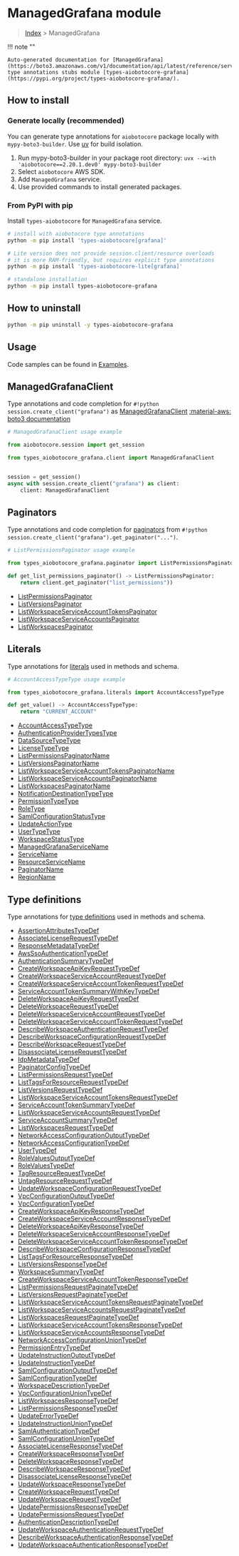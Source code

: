# ManagedGrafana module

> [Index](../README.md) > ManagedGrafana


!!! note ""

    Auto-generated documentation for [ManagedGrafana](https://boto3.amazonaws.com/v1/documentation/api/latest/reference/services/grafana.html#managedgrafana)
    type annotations stubs module [types-aiobotocore-grafana](https://pypi.org/project/types-aiobotocore-grafana/).

## How to install

### Generate locally (recommended)

You can generate type annotations for `aiobotocore` package locally with `mypy-boto3-builder`.
Use [uv](https://docs.astral.sh/uv/getting-started/installation/) for build isolation.

1. Run mypy-boto3-builder in your package root directory: `uvx --with 'aiobotocore==2.20.1.dev0' mypy-boto3-builder`
1. Select `aiobotocore` AWS SDK.
1. Add `ManagedGrafana` service.
1. Use provided commands to install generated packages.



### From PyPI with pip

Install `types-aiobotocore` for `ManagedGrafana` service.

```bash
# install with aiobotocore type annotations
python -m pip install 'types-aiobotocore[grafana]'

# Lite version does not provide session.client/resource overloads
# it is more RAM-friendly, but requires explicit type annotations
python -m pip install 'types-aiobotocore-lite[grafana]'

# standalone installation
python -m pip install types-aiobotocore-grafana
```



## How to uninstall

```bash
python -m pip uninstall -y types-aiobotocore-grafana
```

## Usage

Code samples can be found in [Examples](./usage.md).

## ManagedGrafanaClient

Type annotations and code completion for  `#!python session.create_client("grafana")` as [ManagedGrafanaClient](./client.md)
[:material-aws: boto3 documentation](https://boto3.amazonaws.com/v1/documentation/api/latest/reference/services/grafana.html#ManagedGrafana.Client)

```python
# ManagedGrafanaClient usage example

from aiobotocore.session import get_session

from types_aiobotocore_grafana.client import ManagedGrafanaClient


session = get_session()
async with session.create_client("grafana") as client:
    client: ManagedGrafanaClient
```


## Paginators

Type annotations and code completion for
[paginators](./paginators.md)
from `#!python session.create_client("grafana").get_paginator("...")`.

```python
# ListPermissionsPaginator usage example

from types_aiobotocore_grafana.paginator import ListPermissionsPaginator

def get_list_permissions_paginator() -> ListPermissionsPaginator:
    return client.get_paginator("list_permissions"))
```

- [ListPermissionsPaginator](./paginators.md#listpermissionspaginator)
- [ListVersionsPaginator](./paginators.md#listversionspaginator)
- [ListWorkspaceServiceAccountTokensPaginator](./paginators.md#listworkspaceserviceaccounttokenspaginator)
- [ListWorkspaceServiceAccountsPaginator](./paginators.md#listworkspaceserviceaccountspaginator)
- [ListWorkspacesPaginator](./paginators.md#listworkspacespaginator)








## Literals

Type annotations for [literals](./literals.md) used in methods and schema.

```python
# AccountAccessTypeType usage example

from types_aiobotocore_grafana.literals import AccountAccessTypeType

def get_value() -> AccountAccessTypeType:
    return "CURRENT_ACCOUNT"
```

- [AccountAccessTypeType](./literals.md#accountaccesstypetype)
- [AuthenticationProviderTypesType](./literals.md#authenticationprovidertypestype)
- [DataSourceTypeType](./literals.md#datasourcetypetype)
- [LicenseTypeType](./literals.md#licensetypetype)
- [ListPermissionsPaginatorName](./literals.md#listpermissionspaginatorname)
- [ListVersionsPaginatorName](./literals.md#listversionspaginatorname)
- [ListWorkspaceServiceAccountTokensPaginatorName](./literals.md#listworkspaceserviceaccounttokenspaginatorname)
- [ListWorkspaceServiceAccountsPaginatorName](./literals.md#listworkspaceserviceaccountspaginatorname)
- [ListWorkspacesPaginatorName](./literals.md#listworkspacespaginatorname)
- [NotificationDestinationTypeType](./literals.md#notificationdestinationtypetype)
- [PermissionTypeType](./literals.md#permissiontypetype)
- [RoleType](./literals.md#roletype)
- [SamlConfigurationStatusType](./literals.md#samlconfigurationstatustype)
- [UpdateActionType](./literals.md#updateactiontype)
- [UserTypeType](./literals.md#usertypetype)
- [WorkspaceStatusType](./literals.md#workspacestatustype)
- [ManagedGrafanaServiceName](./literals.md#managedgrafanaservicename)
- [ServiceName](./literals.md#servicename)
- [ResourceServiceName](./literals.md#resourceservicename)
- [PaginatorName](./literals.md#paginatorname)
- [RegionName](./literals.md#regionname)




## Type definitions

Type annotations for [type definitions](./type_defs.md) used in methods and schema.

- [AssertionAttributesTypeDef](./type_defs.md#assertionattributestypedef)
- [AssociateLicenseRequestTypeDef](./type_defs.md#associatelicenserequesttypedef)
- [ResponseMetadataTypeDef](./type_defs.md#responsemetadatatypedef)
- [AwsSsoAuthenticationTypeDef](./type_defs.md#awsssoauthenticationtypedef)
- [AuthenticationSummaryTypeDef](./type_defs.md#authenticationsummarytypedef)
- [CreateWorkspaceApiKeyRequestTypeDef](./type_defs.md#createworkspaceapikeyrequesttypedef)
- [CreateWorkspaceServiceAccountRequestTypeDef](./type_defs.md#createworkspaceserviceaccountrequesttypedef)
- [CreateWorkspaceServiceAccountTokenRequestTypeDef](./type_defs.md#createworkspaceserviceaccounttokenrequesttypedef)
- [ServiceAccountTokenSummaryWithKeyTypeDef](./type_defs.md#serviceaccounttokensummarywithkeytypedef)
- [DeleteWorkspaceApiKeyRequestTypeDef](./type_defs.md#deleteworkspaceapikeyrequesttypedef)
- [DeleteWorkspaceRequestTypeDef](./type_defs.md#deleteworkspacerequesttypedef)
- [DeleteWorkspaceServiceAccountRequestTypeDef](./type_defs.md#deleteworkspaceserviceaccountrequesttypedef)
- [DeleteWorkspaceServiceAccountTokenRequestTypeDef](./type_defs.md#deleteworkspaceserviceaccounttokenrequesttypedef)
- [DescribeWorkspaceAuthenticationRequestTypeDef](./type_defs.md#describeworkspaceauthenticationrequesttypedef)
- [DescribeWorkspaceConfigurationRequestTypeDef](./type_defs.md#describeworkspaceconfigurationrequesttypedef)
- [DescribeWorkspaceRequestTypeDef](./type_defs.md#describeworkspacerequesttypedef)
- [DisassociateLicenseRequestTypeDef](./type_defs.md#disassociatelicenserequesttypedef)
- [IdpMetadataTypeDef](./type_defs.md#idpmetadatatypedef)
- [PaginatorConfigTypeDef](./type_defs.md#paginatorconfigtypedef)
- [ListPermissionsRequestTypeDef](./type_defs.md#listpermissionsrequesttypedef)
- [ListTagsForResourceRequestTypeDef](./type_defs.md#listtagsforresourcerequesttypedef)
- [ListVersionsRequestTypeDef](./type_defs.md#listversionsrequesttypedef)
- [ListWorkspaceServiceAccountTokensRequestTypeDef](./type_defs.md#listworkspaceserviceaccounttokensrequesttypedef)
- [ServiceAccountTokenSummaryTypeDef](./type_defs.md#serviceaccounttokensummarytypedef)
- [ListWorkspaceServiceAccountsRequestTypeDef](./type_defs.md#listworkspaceserviceaccountsrequesttypedef)
- [ServiceAccountSummaryTypeDef](./type_defs.md#serviceaccountsummarytypedef)
- [ListWorkspacesRequestTypeDef](./type_defs.md#listworkspacesrequesttypedef)
- [NetworkAccessConfigurationOutputTypeDef](./type_defs.md#networkaccessconfigurationoutputtypedef)
- [NetworkAccessConfigurationTypeDef](./type_defs.md#networkaccessconfigurationtypedef)
- [UserTypeDef](./type_defs.md#usertypedef)
- [RoleValuesOutputTypeDef](./type_defs.md#rolevaluesoutputtypedef)
- [RoleValuesTypeDef](./type_defs.md#rolevaluestypedef)
- [TagResourceRequestTypeDef](./type_defs.md#tagresourcerequesttypedef)
- [UntagResourceRequestTypeDef](./type_defs.md#untagresourcerequesttypedef)
- [UpdateWorkspaceConfigurationRequestTypeDef](./type_defs.md#updateworkspaceconfigurationrequesttypedef)
- [VpcConfigurationOutputTypeDef](./type_defs.md#vpcconfigurationoutputtypedef)
- [VpcConfigurationTypeDef](./type_defs.md#vpcconfigurationtypedef)
- [CreateWorkspaceApiKeyResponseTypeDef](./type_defs.md#createworkspaceapikeyresponsetypedef)
- [CreateWorkspaceServiceAccountResponseTypeDef](./type_defs.md#createworkspaceserviceaccountresponsetypedef)
- [DeleteWorkspaceApiKeyResponseTypeDef](./type_defs.md#deleteworkspaceapikeyresponsetypedef)
- [DeleteWorkspaceServiceAccountResponseTypeDef](./type_defs.md#deleteworkspaceserviceaccountresponsetypedef)
- [DeleteWorkspaceServiceAccountTokenResponseTypeDef](./type_defs.md#deleteworkspaceserviceaccounttokenresponsetypedef)
- [DescribeWorkspaceConfigurationResponseTypeDef](./type_defs.md#describeworkspaceconfigurationresponsetypedef)
- [ListTagsForResourceResponseTypeDef](./type_defs.md#listtagsforresourceresponsetypedef)
- [ListVersionsResponseTypeDef](./type_defs.md#listversionsresponsetypedef)
- [WorkspaceSummaryTypeDef](./type_defs.md#workspacesummarytypedef)
- [CreateWorkspaceServiceAccountTokenResponseTypeDef](./type_defs.md#createworkspaceserviceaccounttokenresponsetypedef)
- [ListPermissionsRequestPaginateTypeDef](./type_defs.md#listpermissionsrequestpaginatetypedef)
- [ListVersionsRequestPaginateTypeDef](./type_defs.md#listversionsrequestpaginatetypedef)
- [ListWorkspaceServiceAccountTokensRequestPaginateTypeDef](./type_defs.md#listworkspaceserviceaccounttokensrequestpaginatetypedef)
- [ListWorkspaceServiceAccountsRequestPaginateTypeDef](./type_defs.md#listworkspaceserviceaccountsrequestpaginatetypedef)
- [ListWorkspacesRequestPaginateTypeDef](./type_defs.md#listworkspacesrequestpaginatetypedef)
- [ListWorkspaceServiceAccountTokensResponseTypeDef](./type_defs.md#listworkspaceserviceaccounttokensresponsetypedef)
- [ListWorkspaceServiceAccountsResponseTypeDef](./type_defs.md#listworkspaceserviceaccountsresponsetypedef)
- [NetworkAccessConfigurationUnionTypeDef](./type_defs.md#networkaccessconfigurationuniontypedef)
- [PermissionEntryTypeDef](./type_defs.md#permissionentrytypedef)
- [UpdateInstructionOutputTypeDef](./type_defs.md#updateinstructionoutputtypedef)
- [UpdateInstructionTypeDef](./type_defs.md#updateinstructiontypedef)
- [SamlConfigurationOutputTypeDef](./type_defs.md#samlconfigurationoutputtypedef)
- [SamlConfigurationTypeDef](./type_defs.md#samlconfigurationtypedef)
- [WorkspaceDescriptionTypeDef](./type_defs.md#workspacedescriptiontypedef)
- [VpcConfigurationUnionTypeDef](./type_defs.md#vpcconfigurationuniontypedef)
- [ListWorkspacesResponseTypeDef](./type_defs.md#listworkspacesresponsetypedef)
- [ListPermissionsResponseTypeDef](./type_defs.md#listpermissionsresponsetypedef)
- [UpdateErrorTypeDef](./type_defs.md#updateerrortypedef)
- [UpdateInstructionUnionTypeDef](./type_defs.md#updateinstructionuniontypedef)
- [SamlAuthenticationTypeDef](./type_defs.md#samlauthenticationtypedef)
- [SamlConfigurationUnionTypeDef](./type_defs.md#samlconfigurationuniontypedef)
- [AssociateLicenseResponseTypeDef](./type_defs.md#associatelicenseresponsetypedef)
- [CreateWorkspaceResponseTypeDef](./type_defs.md#createworkspaceresponsetypedef)
- [DeleteWorkspaceResponseTypeDef](./type_defs.md#deleteworkspaceresponsetypedef)
- [DescribeWorkspaceResponseTypeDef](./type_defs.md#describeworkspaceresponsetypedef)
- [DisassociateLicenseResponseTypeDef](./type_defs.md#disassociatelicenseresponsetypedef)
- [UpdateWorkspaceResponseTypeDef](./type_defs.md#updateworkspaceresponsetypedef)
- [CreateWorkspaceRequestTypeDef](./type_defs.md#createworkspacerequesttypedef)
- [UpdateWorkspaceRequestTypeDef](./type_defs.md#updateworkspacerequesttypedef)
- [UpdatePermissionsResponseTypeDef](./type_defs.md#updatepermissionsresponsetypedef)
- [UpdatePermissionsRequestTypeDef](./type_defs.md#updatepermissionsrequesttypedef)
- [AuthenticationDescriptionTypeDef](./type_defs.md#authenticationdescriptiontypedef)
- [UpdateWorkspaceAuthenticationRequestTypeDef](./type_defs.md#updateworkspaceauthenticationrequesttypedef)
- [DescribeWorkspaceAuthenticationResponseTypeDef](./type_defs.md#describeworkspaceauthenticationresponsetypedef)
- [UpdateWorkspaceAuthenticationResponseTypeDef](./type_defs.md#updateworkspaceauthenticationresponsetypedef)

